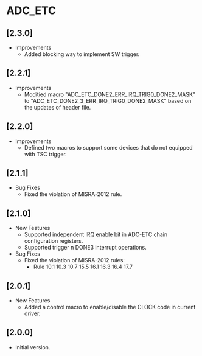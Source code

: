 # ADC_ETC

## [2.3.0]

- Improvements
  - Added blocking way to implement SW trigger.

## [2.2.1]

- Improvements
  - Moditied macro  "ADC_ETC_DONE2_ERR_IRQ_TRIG0_DONE2_MASK" to "ADC_ETC_DONE2_3_ERR_IRQ_TRIG0_DONE2_MASK" based
    on the updates of header file.

## [2.2.0]

- Improvements
  - Defined two macros to support some devices that do not equipped with
    TSC trigger.

## [2.1.1]

- Bug Fixes
  - Fixed the violation of MISRA-2012 rule.

## [2.1.0]

- New Features
  - Supported independent IRQ enable bit in ADC-ETC chain configuration registers.
  - Supported trigger n DONE3 interrupt operations.
- Bug Fixes
  - Fixed the violation of MISRA-2012 rules:
    - Rule 10.1 10.3 10.7 15.5 16.1 16.3 16.4 17.7

## [2.0.1]

- New Features
  - Added a control macro to enable/disable the CLOCK code in current driver.

## [2.0.0]

- Initial version.
